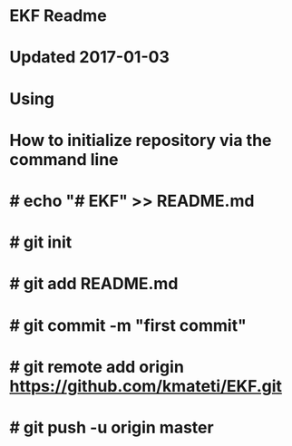 # EKF Readme
# Updated 2017-01-03
#
# Using 
#
# How to initialize repository via the command line
# # echo "# EKF" >> README.md
# # git init
# # git add README.md
# # git commit -m "first commit"
# # git remote add origin https://github.com/kmateti/EKF.git
# # git push -u origin master
#
# 

